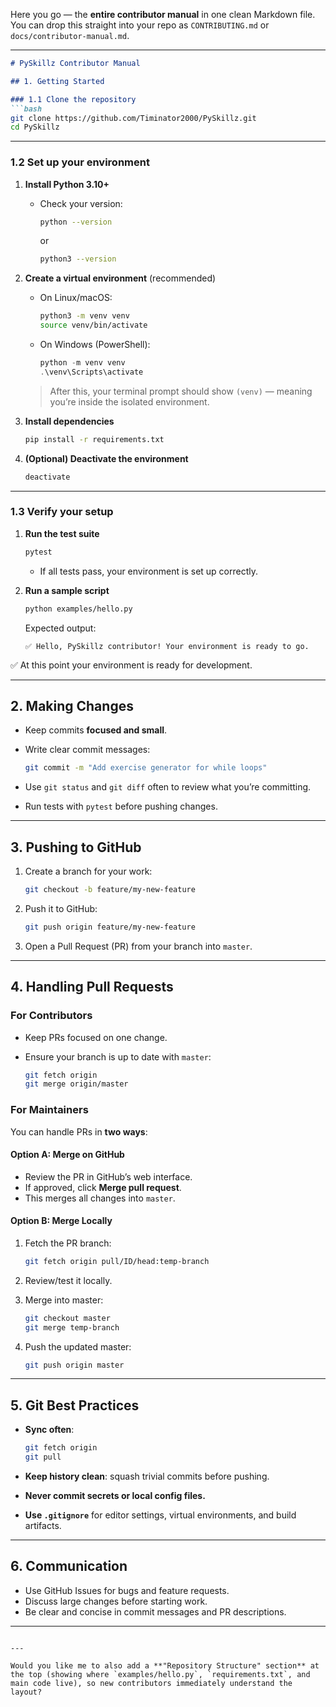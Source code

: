 Here you go — the **entire contributor manual** in one clean Markdown file. You can drop this straight into your repo as `CONTRIBUTING.md` or `docs/contributor-manual.md`.

---

````markdown
# PySkillz Contributor Manual

## 1. Getting Started  

### 1.1 Clone the repository  
```bash
git clone https://github.com/Timinator2000/PySkillz.git
cd PySkillz
````

---

### 1.2 Set up your environment

1. **Install Python 3.10+**

   * Check your version:

     ```bash
     python --version
     ```

     or

     ```bash
     python3 --version
     ```

2. **Create a virtual environment** (recommended)

   * On Linux/macOS:

     ```bash
     python3 -m venv venv
     source venv/bin/activate
     ```

   * On Windows (PowerShell):

     ```powershell
     python -m venv venv
     .\venv\Scripts\activate
     ```

   > After this, your terminal prompt should show `(venv)` — meaning you’re inside the isolated environment.

3. **Install dependencies**

   ```bash
   pip install -r requirements.txt
   ```

4. **(Optional) Deactivate the environment**

   ```bash
   deactivate
   ```

---

### 1.3 Verify your setup

1. **Run the test suite**

   ```bash
   pytest
   ```

   * If all tests pass, your environment is set up correctly.

2. **Run a sample script**

   ```bash
   python examples/hello.py
   ```

   Expected output:

   ```
   ✅ Hello, PySkillz contributor! Your environment is ready to go.
   ```

✅ At this point your environment is ready for development.

---

## 2. Making Changes

* Keep commits **focused and small**.
* Write clear commit messages:

  ```bash
  git commit -m "Add exercise generator for while loops"
  ```
* Use `git status` and `git diff` often to review what you’re committing.
* Run tests with `pytest` before pushing changes.

---

## 3. Pushing to GitHub

1. Create a branch for your work:

   ```bash
   git checkout -b feature/my-new-feature
   ```

2. Push it to GitHub:

   ```bash
   git push origin feature/my-new-feature
   ```

3. Open a Pull Request (PR) from your branch into `master`.

---

## 4. Handling Pull Requests

### For Contributors

* Keep PRs focused on one change.
* Ensure your branch is up to date with `master`:

  ```bash
  git fetch origin
  git merge origin/master
  ```

### For Maintainers

You can handle PRs in **two ways**:

#### Option A: Merge on GitHub

* Review the PR in GitHub’s web interface.
* If approved, click **Merge pull request**.
* This merges all changes into `master`.

#### Option B: Merge Locally

1. Fetch the PR branch:

   ```bash
   git fetch origin pull/ID/head:temp-branch
   ```
2. Review/test it locally.
3. Merge into master:

   ```bash
   git checkout master
   git merge temp-branch
   ```
4. Push the updated master:

   ```bash
   git push origin master
   ```

---

## 5. Git Best Practices

* **Sync often**:

  ```bash
  git fetch origin
  git pull
  ```
* **Keep history clean**: squash trivial commits before pushing.
* **Never commit secrets or local config files.**
* **Use `.gitignore`** for editor settings, virtual environments, and build artifacts.

---

## 6. Communication

* Use GitHub Issues for bugs and feature requests.
* Discuss large changes before starting work.
* Be clear and concise in commit messages and PR descriptions.

---

```

---

Would you like me to also add a **"Repository Structure" section** at the top (showing where `examples/hello.py`, `requirements.txt`, and main code live), so new contributors immediately understand the layout?
```

